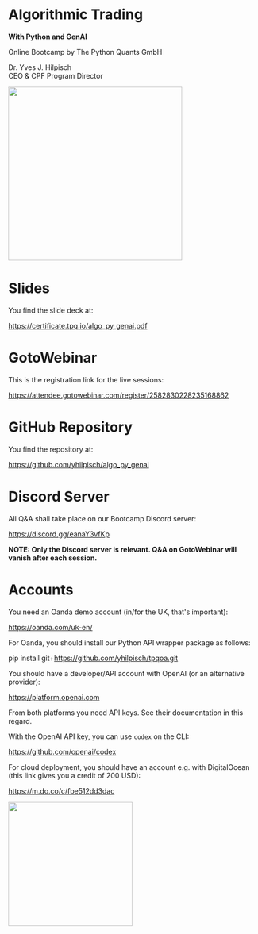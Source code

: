 Algorithmic Trading
===================

**With Python and GenAI**

Online Bootcamp by The Python Quants GmbH

Dr. Yves J. Hilpisch<br>
CEO & CPF Program Director

<img src="https://certificate.tpq.io/genai_bootcamp.png" width=350px>



Slides
======

You find the slide deck at:

https://certificate.tpq.io/algo_py_genai.pdf

GotoWebinar
===========

This is the registration link for the live sessions:

https://attendee.gotowebinar.com/register/2582830228235168862

GitHub Repository
=================

You find the repository at:

https://github.com/yhilpisch/algo_py_genai


Discord Server
==============

All Q&A shall take place on our Bootcamp Discord server:

https://discord.gg/eanaY3vfKp

**NOTE: Only the Discord server is relevant. Q&A on GotoWebinar will vanish after each session.**


Accounts
========

You need an Oanda demo account (in/for the UK, that's important):

https://oanda.com/uk-en/

For Oanda, you should install our Python API wrapper package as follows:

pip install git+https://github.com/yhilpisch/tpqoa.git

You should have a developer/API account with OpenAI (or an alternative provider):

https://platform.openai.com

From both platforms you need API keys. See their documentation in this regard.

With the OpenAI API key, you can use `codex` on the CLI:

https://github.com/openai/codex

For cloud deployment, you should have an account e.g. with DigitalOcean (this link gives you a credit of 200 USD):

https://m.do.co/c/fbe512dd3dac




<img src="https://certificate.tpq.io/tpq_brain_low.jpeg" width=250px>

